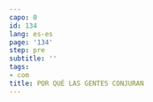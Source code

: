 ```yaml
---
capo: 0
id: 134
lang: es-es
page: '134'
step: pre
subtitle: ''
tags:
- com
title: POR QUÉ LAS GENTES CONJURAN
---
```

